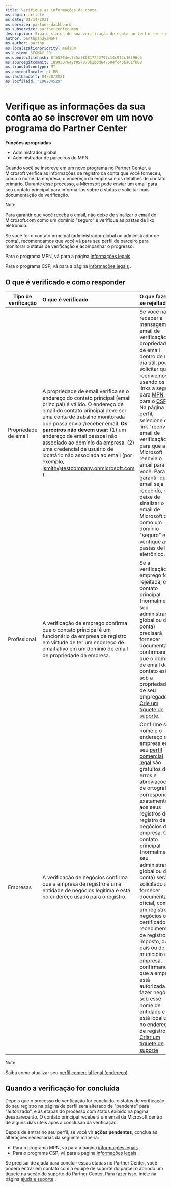 ```yaml
---
title: Verifique as informações da conta
ms.topic: article
ms.date: 01/14/2021
ms.service: partner-dashboard
ms.subservice: partnercenter-mpn
description: Siga o status de sua verificação de conta ao tentar se registrar em um novo programa do Partner Center. Saiba como fornecer informações adicionais, se necessário.
author: parthpandyaMSFT
ms.author: parthp
ms.localizationpriority: medium
ms.custom: SEOMAY.20
ms.openlocfilehash: 0f5520dec7c5af80817223797c14c9f2c16f96c6
ms.sourcegitcommit: 1899307642f057070b1bdd647594fc46ba61fb08
ms.translationtype: MT
ms.contentlocale: pt-BR
ms.lasthandoff: 04/30/2021
ms.locfileid: "108284529"
---
```

# <a name="verify-your-account-information-when-you-enroll-in-a-new-partner-center-program"></a>Verifique as informações da sua conta ao se inscrever em um novo programa do Partner Center

**Funções apropriadas**

- Administrador global
- Administrador de parceiros do MPN

Quando você se inscreve em um novo programa no Partner Center, a Microsoft verifica as informações de registro da conta que você forneceu, como o nome da empresa, o endereço da empresa e os detalhes de contato primário. Durante esse processo, a Microsoft pode enviar um email para seu contato principal para informá-los sobre o status e solicitar mais documentação de verificação.

>[!NOTE]
>Para garantir que você receba o email, não deixe de sinalizar o email do Microsoft.com como um domínio "seguro" e verifique as pastas de lixo eletrônico.

Se você for o contato principal (administrador global ou administrador de conta), recomendamos que você vá para seu perfil de parceiro para monitorar o status de verificação e acompanhar o progresso.

Para o programa MPN, vá para a página [informações legais](https://partner.microsoft.com/pcv/accountsettings/connectedpartnerprofile) .

Para o programa CSP, vá para a página [informações legais](https://partner.microsoft.com/pcv/accountsettings/partnerprofile) .


## <a name="what-is-verified-and-how-to-respond"></a>O que é verificado e como responder

|**Tipo de verificação**   |**O que é verificado**   |**O que fazer se rejeitado**   |
|----------------------------|:-----------------------------------|:--------------------------------------|
|Propriedade de email   |A propriedade de email verifica se o endereço do contato principal (email principal) é válido. O endereço de email do contato principal deve ser uma conta de trabalho monitorada que possa enviar/receber email. **Os parceiros não devem usar**: (1) um endereço de email pessoal não associado ao domínio da empresa. (2) uma credencial de usuário de locatário não associada ao email (por exemplo, jsmith@testcompany.onmicrosoft.com ).  |Se você não receber a mensagem de email de verificação de propriedade de email dentro de um dia útil, poderá solicitar que reenviemos usando os links a seguir: para [MPN](https://partner.microsoft.com/pcv/accountsettings/connectedpartnerprofile), para o [CSP](https://partner.microsoft.com/pcv/accountsettings/partnerprofile). Na página perfil, selecione o link "reenviar email de verificação" para que a Microsoft reenvie o email para você. Para garantir que o email seja recebido, não deixe de sinalizar o email de Microsoft.com como um domínio "seguro" e verifique as pastas de lixo eletrônico.|
|Profissional |A verificação de emprego confirma que o contato principal é um funcionário da empresa de registro em virtude de ter um endereço de email ativo em um domínio de email de propriedade da empresa.|Se a verificação de emprego for rejeitada, o contato principal (normalmente seu administrador global ou de conta) precisará fornecer documentação confirmando que o domínio de email do contato está sob a propriedade de seu empregador. [Crie um tíquete de suporte](https://partner.microsoft.com/dashboard/support/csp/servicerequests/create?stage=2&topicid=c34a5c81-a111-476d-11a4-81c808c37a6b).|
|Empresas   | A verificação de negócios confirma que a empresa de registro é uma entidade de negócios legítima e está no endereço usado para o registro.|Confirme se o nome e o endereço da empresa em seu [perfil comercial legal](https://partner.microsoft.com/pcv/accountsettings/connectedpartnerprofile) são gratuitos de erros e abreviações de ortografia e correspondem exatamente aos seus registros de registro de negócios da empresa. O contato principal (normalmente seu administrador global ou de conta) será solicitado a fornecer documentação oficial, como um registro de negócios ou certificado ou recebimento de registro de imposto, do país ou do município da empresa, confirmando que a empresa está autorizada a fazer negócios sob esse nome de entidade e está localizada no endereço de registro. [Criar um tíquete de suporte](https://partner.microsoft.com/dashboard/support/csp/servicerequests/create?stage=2&topicid=52ac28f3-d58f-99d9-9846-3df5a6477c54)|

>[!NOTE]
>Saiba como atualizar seu [perfil comercial legal (endereço)](update-your-partner-profile.md).

## <a name="when-verification-concludes"></a>Quando a verificação for concluída

Depois que o processo de verificação for concluído, o status de verificação do seu registro na página de perfil será alterado de "pendente" para "autorizado", e as etapas do processo com status exibido na página desaparecerão.
O contato principal receberá um email da Microsoft dentro de alguns dias úteis após a conclusão da verificação. 

Depois de entrar no seu perfil, se você vir **ações pendentes**, conclua as alterações necessárias da seguinte maneira:

- Para o programa MPN, vá para a página [informações legais](https://partner.microsoft.com/pcv/accountsettings/connectedpartnerprofile) .  
- Para o programa CSP, vá para a página [informações legais](https://partner.microsoft.com/pcv/accountsettings/partnerprofile) .

Se precisar de ajuda para concluir essas etapas no Partner Center, você poderá entrar em contato com a equipe de suporte do parceiro abrindo um tíquete na seção de suporte do Partner Center. Para fazer isso, inicie na página [ajuda e suporte](https://partner.microsoft.com/dashboard/support/servicerequests/create?stage=2&topicid=21655de7-7dbb-4927-33a2-f60f45feadf3) .
